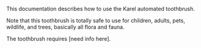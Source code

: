 This documentation describes how to use the Karel automated toothbrush.

Note that this toothbrush is totally safe to use for children, adults, pets, wildlife, and trees, basically all flora and fauna.

The toothbrush requires [need info here].